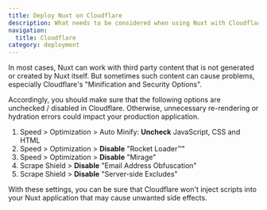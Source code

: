 ```yaml
---
title: Deploy Nuxt on Cloudflare
description: What needs to be considered when using Nuxt with Cloudflare
navigation:
  title: Cloudflare
category: deployment
---
```


In most cases, Nuxt can work with third party content that is not generated or created by Nuxt itself. But sometimes such content can cause problems, especially Cloudflare's "Minification and Security Options".

Accordingly, you should make sure that the following options are unchecked / disabled in Cloudflare. Otherwise, unnecessary re-rendering or hydration errors could impact your production application.

1. Speed > Optimization > Auto Minify: **Uncheck** JavaScript, CSS and HTML
2. Speed > Optimization > **Disable** "Rocket Loader™"
3. Speed > Optimization > **Disable** "Mirage"
4. Scrape Shield > **Disable** "Email Address Obfuscation"
5. Scrape Shield > **Disable** "Server-side Excludes"

With these settings, you can be sure that Cloudflare won't inject scripts into your Nuxt application that may cause unwanted side effects.
